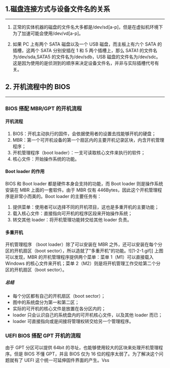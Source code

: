 ## 1.磁盘连接方式与设备文件名的关系
---
1. 正常的实体机器的磁盘的文件名大多都是/dev/sd\[a-p]，但是在虚拟机环境下为了加速可能会使用/dev/vd\[a-p]。

2. 如果 PC 上有两个 SATA 磁盘以及一个 USB 磁盘，而主板上有六个 SATA 的插槽，这两个 SATA 分别安插在 1 和 5 两个插槽上，那么 SATA1 的文件名为/dev/sda,SATA5 的文件名为/dev/sdb，USB 磁盘的文件名为/dev/sdc。这是因为使用的是侦测到的顺序来决定设备文件名，并非与实际插槽代号有关。
## 2. 开机流程中的 BIOS
---
### BIOS 搭配 MBR/GPT 的开机流程
#### 开机流程
1. BIOS：开机主动执行的固件，会依据使用者的设置去找能够开机的硬盘；
2. MBR：第一个可开机设备的第一个扇区内的主要开机记录区块，内含开机管理程序；
3. 开机管理程序（boot loader）：一支可读取核心文件来执行的软件；
4. 核心文件：开始操作系统的功能。

#### Boot loader 的作用
BIOS 和 Boot loader 都是硬件本身会支持的功能，而 Boot loader 则是操作系统安装在 MBR 上面的一套软件。由于 MBR 仅有 446Bytes，因此这个开机管理程序是非常小而美的。Boot loader 的主要任务有：
1. 提供菜单：使用者可以选择不同的开机项目，这也是多重开机的主要功能；
2. 载入核心文件：直接指向可开机的程序区段来开始操作系统；
3. 转交其他 loader：将开机管理功能转交给其他 loader 负责。

#### 多重开机
开机管理程序 （boot loader）除了可以安装在 MBR 之外，还可以安装在每个分区的开机扇区（boot sector），所以造就了"多重开机"的功能。![[1-2-1.gif]]
上图可以发现，MBR 的开机管理程序提供两个菜单：菜单 1（M1）可以直接载入 Windows 的核心文件来开机；菜单 2（M2）则是将开机管理工作交给第二个分区的开机扇区（boot sector）。

##### 总结
* 每个分区都有自己的开机扇区（boot sector）；
* 图中的系统盘分为第一和第二区；
* 实际的可开机的核心文件是放置在各分区内的；
* loader 只会认识自己的系统盘内的可开机核心文件，以及其他 loader 而已；
* loader 可直接指向或是间接将管理权转交给另一个管理程序。

### UEFI BIOS 搭配 GPT 开机的流程

由于 GPT 分区可以提供 64bit 的寻址，也能够使用较大的区块来处理开机管理程序。但是 BIOS 不懂 GPT，并且 BIOS 仅为 16 位的程序太弱了。为了解决这个问题就有了 UEFI 这个统一可延伸固件界面的产生。Vss